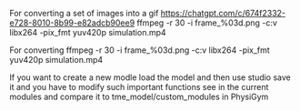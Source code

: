 For converting a set of images into a gif https://chatgpt.com/c/674f2332-e728-8010-8b99-e82adcb90ee9
ffmpeg -r 30 -i frame_%03d.png -c:v libx264 -pix_fmt yuv420p simulation.mp4

For converting ffmpeg -r 30 -i frame_%03d.png -c:v libx264 -pix_fmt yuv420p simulation.mp4

If you want to create a new modle load the model and then use studio save it and you have to modify such important functions see in the current modules and compare it to tme_model/custom_modules in PhysiGym